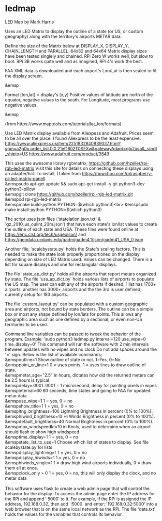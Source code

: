 # ledmap
LED Map by Mark Harris

Uses an LED Matrix to display the outline of a state (or US, or custom geography)
along with the territory's airports METAR data.

Define the size of the Matrix below at DISPLAY_X, DISPLAY_Y, CHAIN_LENGTH and PARALLEL.
64x32 and 64x64 Matrix display sizes have been tested singlely and chained.
RPi Zero W works well, but slow to boot. RPi 3B works quite well and as
imagined, RPi 4's work the best.

FAA XML data is downloaded and each airport's Lon/Lat is then scaled to fit the display screen.
  <p>&emsp</p>Format [lon,lat] = display's [x,y]
Positive values of latitude are north of the equator, negative values to the south.
For Longitude, most programs use negative values.
  <p>&emsp</p>(from https://www.maptools.com/tutorials/lat_lon/formats)

Use LED Matrix display available from Aliexpess and Adafruit.
Prices seem to be all over the place. I found Aliexpress to be the least expensive.
https://www.aliexpress.us/item/2251832840839037.html?spm=a2g0o.order_list.0.0.21ef1802T0SEXw&gatewayAdapt=glo2usa&_randl_shipto=US
https://www.adafruit.com/product/3649

This uses the awesome library rgbmatrix; https://github.com/hzeller/rpi-rgb-led-matrix
Visit this site for details on connecting these displays using an adapter/hat.
To install; (Taken from https://howchoo.com/pi/raspberry-pi-led-matrix-panel)<br>
  &emspsudo apt-get update  && sudo apt-get install -y git python3-dev python3-pillow<br>
  &emspgit clone https://github.com/hzeller/rpi-rgb-led-matrix.git<br>
  &emspcd rpi-rgb-led-matrix<br>
  &emspmake build-python PYTHON=$(which python3)<br>
  &emspsudo make install-python PYTHON=$(which python3)<br>

The script uses json files ('statelatlon.json.txt' & 'gz_2010_us_oulint_20m.json')
that have each state's lon/lat values to create the outline of each state and USA.
These files were found online at https://eric.clst.org/tech/usgeojson/ and
https://geodata.ucdavis.edu/gadm/gadm4.1/json/gadm41_USA_0.json

Another file; 'scalebystate.py' holds the State's scaling factors. This is needed to make
the state look properly proportioned on the display depending on size of LED Matrix used.
Values can be changed. There is a list for square displays and one for rectangular displays.

The file 'state_ap_dict.py' holds all the airports that report metars organized by state.
The file 'usa_ap_dict.py' holds various lists of airports to populate the US map. 
The user can edit any of the airports if desired. 1 list has 1700+ airports,
another has 3000+ airports and the the 3rd is user defined, currently setup for 183 airports.

The file 'custom_layout.py' can be populated with a custom geographic area and airports, not bound
by state borders. The outline can be a simple box or most any shape defined by lon/lats for points.
This allows any geographic area such as one defined by a sectional, or even non-US territories to be used.

Command line variables can be passed to tweak the behavior of the program.
Example: 'sudo python3 ledmap.py interval=120 use_wipe=0 time_display=0'
This command will run the software with 2 min intervals between updates with no wipes and no clock
Do not add spaces around the '=' sign. Below is the list of available commands;<br>
   &emspoutline=1             Show outline of state or not. 1=Yes, 0=No<br>
   &emsppoint_or_line=1       0 = uses points, 1 = uses lines to draw outline of state.<br>
   &emspmetar_age="2.5"       in hours, dictates how old the returned metars can be 2.5 hours is typical<br>
   &emspdelay=.0001           .0001 = 1 microsecond, delay for painting pixels in wipes<br>
   &emspinterval=60           60 seconds, time states and going to FAA for updated metar data<br>
   &emspuse_wipe=1            1 = yes, 0 = no<br>
   &emspshow_title=1          1 = yes, 0 = no<br>
   &emspltng_brightness=100   Lightning Brightness in percent (0% to 100%).<br>
   &emsphiwind_brightness=10  Hi Winds Brightness in percent (0% to 100%).<br>
   &emspdefault_brightness=40 Normal Brightness in percent (0% to 100%).<br>
   &emspmax_windspeedkt=10    in Knots, used to determine when an airport should flash to show high windspeed<br>
   &emsptime_display=1        1 = yes, 0 = no<br>
   &emspstate_list_to_use=1   Choose which list of states to display. See file scalebystate.py for lists<br>
   &emspdisplay_lightning=1   1 = yes, 0 = no<br>
   &emspdisplay_hiwinds=1     1 = yes, 0 = no<br>
   &emsphiwinds_single=1      1 = draw high wind airports individually, 0 = draw them all at once.<br>
   &emspclock_only = 0        1 = yes, 0 = no, this will only display the clock, and no metar data<br>
<br>
This software uses flask to create a web admin page that will control the behavior for the display.
To access the admin page enter the IP address for the RPi and append ':5000' to it.
For example, if the RPi is assigned the IP address, 192.168.0.32, then add ':5000' and enter;
'192.168.0.32:5000' into a web browser that is on the same local network as the RPi.
The file 'data.txt' holds the values for the variables that controls its behavior. 
